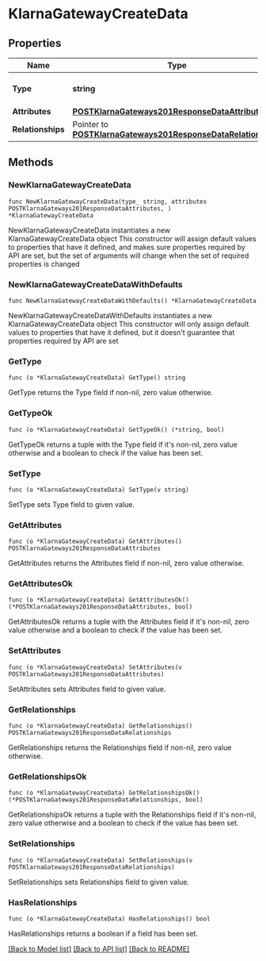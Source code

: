 # KlarnaGatewayCreateData

## Properties

Name | Type | Description | Notes
------------ | ------------- | ------------- | -------------
**Type** | **string** | The resource&#39;s type | [default to "klarna_gateways"]
**Attributes** | [**POSTKlarnaGateways201ResponseDataAttributes**](POSTKlarnaGateways201ResponseDataAttributes.md) |  | 
**Relationships** | Pointer to [**POSTKlarnaGateways201ResponseDataRelationships**](POSTKlarnaGateways201ResponseDataRelationships.md) |  | [optional] 

## Methods

### NewKlarnaGatewayCreateData

`func NewKlarnaGatewayCreateData(type_ string, attributes POSTKlarnaGateways201ResponseDataAttributes, ) *KlarnaGatewayCreateData`

NewKlarnaGatewayCreateData instantiates a new KlarnaGatewayCreateData object
This constructor will assign default values to properties that have it defined,
and makes sure properties required by API are set, but the set of arguments
will change when the set of required properties is changed

### NewKlarnaGatewayCreateDataWithDefaults

`func NewKlarnaGatewayCreateDataWithDefaults() *KlarnaGatewayCreateData`

NewKlarnaGatewayCreateDataWithDefaults instantiates a new KlarnaGatewayCreateData object
This constructor will only assign default values to properties that have it defined,
but it doesn't guarantee that properties required by API are set

### GetType

`func (o *KlarnaGatewayCreateData) GetType() string`

GetType returns the Type field if non-nil, zero value otherwise.

### GetTypeOk

`func (o *KlarnaGatewayCreateData) GetTypeOk() (*string, bool)`

GetTypeOk returns a tuple with the Type field if it's non-nil, zero value otherwise
and a boolean to check if the value has been set.

### SetType

`func (o *KlarnaGatewayCreateData) SetType(v string)`

SetType sets Type field to given value.


### GetAttributes

`func (o *KlarnaGatewayCreateData) GetAttributes() POSTKlarnaGateways201ResponseDataAttributes`

GetAttributes returns the Attributes field if non-nil, zero value otherwise.

### GetAttributesOk

`func (o *KlarnaGatewayCreateData) GetAttributesOk() (*POSTKlarnaGateways201ResponseDataAttributes, bool)`

GetAttributesOk returns a tuple with the Attributes field if it's non-nil, zero value otherwise
and a boolean to check if the value has been set.

### SetAttributes

`func (o *KlarnaGatewayCreateData) SetAttributes(v POSTKlarnaGateways201ResponseDataAttributes)`

SetAttributes sets Attributes field to given value.


### GetRelationships

`func (o *KlarnaGatewayCreateData) GetRelationships() POSTKlarnaGateways201ResponseDataRelationships`

GetRelationships returns the Relationships field if non-nil, zero value otherwise.

### GetRelationshipsOk

`func (o *KlarnaGatewayCreateData) GetRelationshipsOk() (*POSTKlarnaGateways201ResponseDataRelationships, bool)`

GetRelationshipsOk returns a tuple with the Relationships field if it's non-nil, zero value otherwise
and a boolean to check if the value has been set.

### SetRelationships

`func (o *KlarnaGatewayCreateData) SetRelationships(v POSTKlarnaGateways201ResponseDataRelationships)`

SetRelationships sets Relationships field to given value.

### HasRelationships

`func (o *KlarnaGatewayCreateData) HasRelationships() bool`

HasRelationships returns a boolean if a field has been set.


[[Back to Model list]](../README.md#documentation-for-models) [[Back to API list]](../README.md#documentation-for-api-endpoints) [[Back to README]](../README.md)


